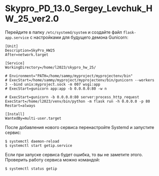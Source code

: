 # Skypro_PD_13.0_Sergey_Levchuk_HW_25_ver2.0

Перейдите в папку `/etc/systemd/system` и создайте файл `flask-app.service` с настройками для будущего демона Gunicorn:

```shell
[Unit]
Description=SkyPro_HW25
After=network.target

[Service]
WorkingDirectory=/home/l2023/skypro_hw_25/

# Environment="PATH=/home/sammy/myproject/myprojectenv/bin"
# ExecStart=/home/sammy/myproject/myprojectenv/bin/gunicorn --workers 3 --bind unix:myproject.sock -m 007 wsgi:app
# ExecStart=gunicorn app:app -b 0.0.0.0:80 -w n

# ExecStart=gunicorn -b 0.0.0.0:80 server:process_http_request
ExecStart=/home/l2023/venv/bin/python -m flask run -h 0.0.0.0 -p 80
Restart=always

[Install]
WantedBy=multi-user.target
```
После добавления нового сервиса перенастройте Systemd и запустите сервис:

```shell
$ systemctl daemon-reload
$ systemctl start getip.service
```
Если при запуске сервиса будет ошибка, то вы не заметите этого. Проверить работу сервиса можно командой:
```shell
$ systemctl status getip
```



